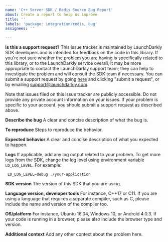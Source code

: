 ```yaml
---
name: 'C++ Server SDK / Redis Source Bug Report'
about: Create a report to help us improve
title: ''
labels: 'package: integration/redis, bug'
assignees: ''

---
```


**Is this a support request?**
This issue tracker is maintained by LaunchDarkly SDK developers and is intended for feedback on the code in this
library. If you're not sure whether the problem you are having is specifically related to this library, or to the
LaunchDarkly service overall, it may be more appropriate to contact the LaunchDarkly support team; they can help to
investigate the problem and will consult the SDK team if necessary. You can submit a support request by
going [here](https://support.launchdarkly.com/) and clicking "submit a request", or by emailing
support@launchdarkly.com.

Note that issues filed on this issue tracker are publicly accessible. Do not provide any private account information on
your issues. If your problem is specific to your account, you should submit a support request as described above.

**Describe the bug**
A clear and concise description of what the bug is.

**To reproduce**
Steps to reproduce the behavior.

**Expected behavior**
A clear and concise description of what you expected to happen.

**Logs**
If applicable, add any log output related to your problem.
To get more logs from the SDK, change the log level using environment variable `LD_LOG_LEVEL`. For example:

  ```
   LD_LOG_LEVEL=debug ./your-application
  ```

**SDK version**
The version of this SDK that you are using.

**Language version, developer tools**
For instance, C++17 or C11. If you are using a language that requires a separate compiler, such as C, please include the
name and version of the compiler too.

**OS/platform**
For instance, Ubuntu 16.04, Windows 10, or Android 4.0.3. If your code is running in a browser, please also include the
browser type and version.

**Additional context**
Add any other context about the problem here.
